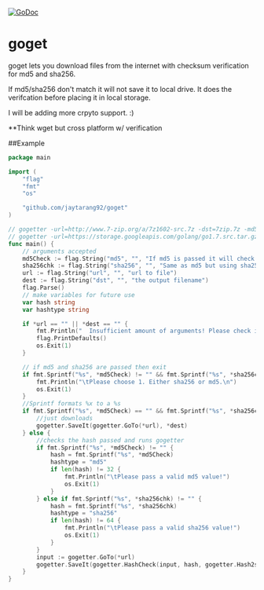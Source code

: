 [![GoDoc](https://godoc.org/github.com/jaytarang92/goget?status.svg)](https://godoc.org/github.com/jaytarang92/goget)

# goget

goget lets you download files from the internet with checksum verification for md5 and sha256.

If md5/sha256 don't match it will not save it to local drive. It does the verifcation before placing it in local storage.

I will be adding more crpyto support. :)

**Think wget but cross platform w/ verification

##Example
```go
package main

import (
	"flag"
	"fmt"
	"os"

	"github.com/jaytarang92/goget"
)

// gogetter -url=http://www.7-zip.org/a/7z1602-src.7z -dst=7zip.7z -md5=8523200928a577cd1747d8575c4ecacf
// gogetter -url=https://storage.googleapis.com/golang/go1.7.src.tar.gz -dst=go.src.tar.gz -sha256=72680c16ba0891fcf2ccf46d0f809e4ecf47bbf889f5d884ccb54c5e9a17e1c0
func main() {
	// arguments accepted
	md5Check := flag.String("md5", "", "If md5 is passed it will check it before saving file.")
	sha256chk := flag.String("sha256", "", "Same as md5 but using sha256")
	url := flag.String("url", "", "url to file")
	dest := flag.String("dst", "", "the output filename")
	flag.Parse()
	// make variables for future use
	var hash string
	var hashtype string

	if *url == "" || *dest == "" {
		fmt.Println("  Insufficient amount of arguments! Please check if dst and url were passed!")
		flag.PrintDefaults()
		os.Exit(1)
	}

	// if md5 and sha256 are passed then exit
	if fmt.Sprintf("%s", *md5Check) != "" && fmt.Sprintf("%s", *sha256chk) != "" {
		fmt.Println("\tPlease choose 1. Either sha256 or md5.\n")
		os.Exit(1)
	}
	//Sprintf formats %x to a %s
	if fmt.Sprintf("%s", *md5Check) == "" && fmt.Sprintf("%s", *sha256chk) == "" {
		//just downloads
		gogetter.SaveIt(gogetter.GoTo(*url), *dest)
	} else {
		//checks the hash passed and runs gogetter
		if fmt.Sprintf("%s", *md5Check) != "" {
			hash = fmt.Sprintf("%s", *md5Check)
			hashtype = "md5"
			if len(hash) != 32 {
				fmt.Println("\tPlease pass a valid md5 value!")
				os.Exit(1)
			}
		} else if fmt.Sprintf("%s", *sha256chk) != "" {
			hash = fmt.Sprintf("%s", *sha256chk)
			hashtype = "sha256"
			if len(hash) != 64 {
				fmt.Println("\tPlease pass a valid sha256 value!")
				os.Exit(1)
			}
		}
		input := gogetter.GoTo(*url)
		gogetter.SaveIt(gogetter.HashCheck(input, hash, gogetter.Hash2str(input, hash, hashtype)), *dest)
	}
}
```

